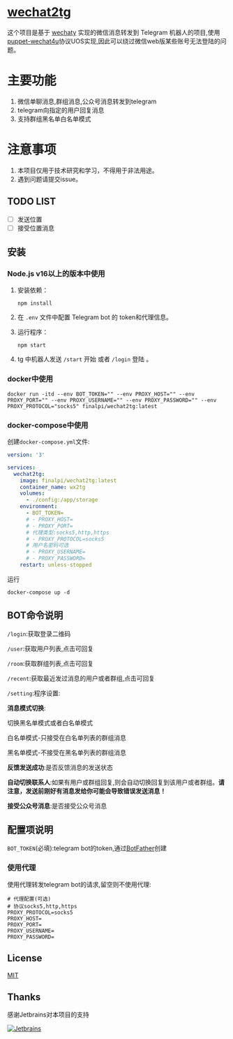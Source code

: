 # [wechat2tg](https://github.com/finalpi/wechat2tg)

这个项目是基于 [wechaty](https://github.com/wechaty/wechaty) 实现的微信消息转发到 Telegram 机器人的项目,使用[puppet-wechat4u](https://github.com/wechaty/puppet-wechat4u)协议UOS实现,因此可以绕过微信web版某些账号无法登陆的问题。

# 主要功能

1. 微信单聊消息,群组消息,公众号消息转发到telegram
2. telegram向指定的用户回复消息
3. 支持群组黑名单白名单模式

# 注意事项

1. 本项目仅用于技术研究和学习，不得用于非法用途。
2. 遇到问题请提交issue。

## TODO LIST

- [ ] 发送位置
- [ ] 接受位置消息

## 安装

### Node.js v16以上的版本中使用

1. 安装依赖：

   ```shell
   npm install
   ```

2. 在 `.env` 文件中配置 Telegram bot 的 token和代理信息。

3. 运行程序：

   ```shell
   npm start
   ```

4. tg 中机器人发送 `/start` 开始 或者 `/login` 登陆 。

### docker中使用
```shell
docker run -itd --env BOT_TOKEN="" --env PROXY_HOST="" --env PROXY_PORT="" --env PROXY_USERNAME="" --env PROXY_PASSWORD="" --env PROXY_PROTOCOL="socks5" finalpi/wechat2tg:latest
```

### docker-compose中使用
创建`docker-compose.yml`文件:
```yaml
version: '3'

services:
  wechat2tg:
    image: finalpi/wechat2tg:latest
    container_name: wx2tg
    volumes:
      - ./config:/app/storage
    environment:
      - BOT_TOKEN=
      # - PROXY_HOST=
      # - PROXY_PORT=
      # 代理类型:socks5,http,https
      # - PROXY_PROTOCOL=socks5
      # 用户名密码可选
      # - PROXY_USERNAME=
      # - PROXY_PASSWORD=
    restart: unless-stopped

```
运行
```shell
docker-compose up -d
```
## BOT命令说明

`/login`:获取登录二维码

`/user`:获取用户列表,点击可回复

`/room`:获取群组列表,点击可回复

`/recent`:获取最近发过消息的用户或者群组,点击可回复

`/setting`:程序设置:

**消息模式切换**: 

切换黑名单模式或者白名单模式

白名单模式-只接受在白名单列表的群组消息

黑名单模式-不接受在黑名单列表的群组消息

**反馈发送成功**:是否反馈消息的发送状态

**自动切换联系人**:如果有用户或群组回复,则会自动切换回复到该用户或者群组。**请注意，发送前刚好有消息发给你可能会导致错误发送消息！**

**接受公众号消息**:是否接受公众号消息

## 配置项说明

`BOT_TOKEN`(必填):telegram bot的token,通过[BotFather](https://t.me/BotFather)创建

### 使用代理

使用代理转发telegram bot的请求,留空则不使用代理:
```
# 代理配置(可选)
# 协议socks5,http,https
PROXY_PROTOCOL=socks5
PROXY_HOST=
PROXY_PORT=
PROXY_USERNAME=
PROXY_PASSWORD=
```

## License

[MIT](LICENSE)

## Thanks

感谢Jetbrains对本项目的支持

[![Jetbrains](https://resources.jetbrains.com/storage/products/company/brand/logos/jb_beam.png)](https://www.jetbrains.com)
